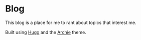 # Blog

This blog is a place for me to rant about topics that interest me.

Built using [Hugo](https://gohugo.io/) and the [Archie](https://github.com/athul/archie) theme.
